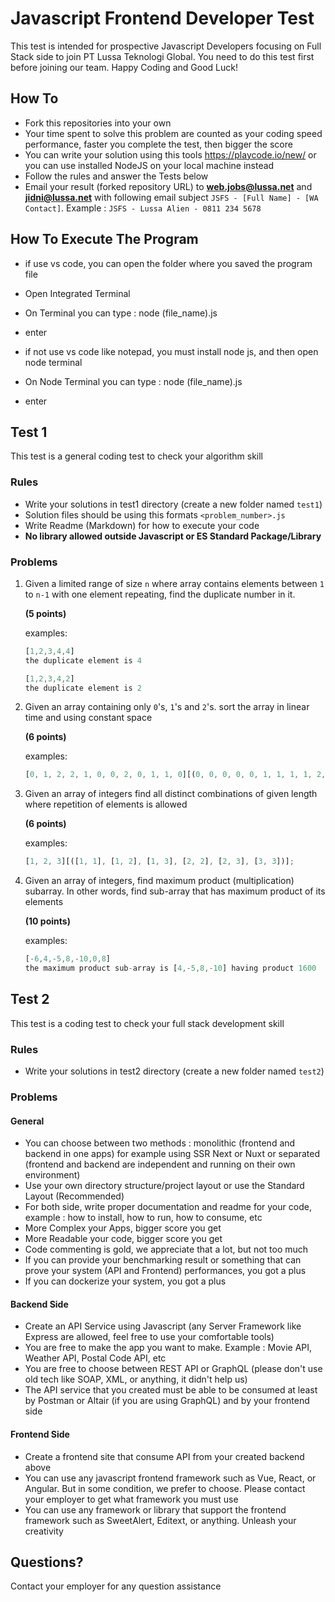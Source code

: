 # Javascript Frontend Developer Test

This test is intended for prospective Javascript Developers focusing on Full Stack side to join PT Lussa Teknologi Global. You need to do this test first before joining our team. Happy Coding and Good Luck!

## How To

- Fork this repositories into your own
- Your time spent to solve this problem are counted as your coding speed performance, faster you complete the test, then bigger the score
- You can write your solution using this tools https://playcode.io/new/ or you can use installed NodeJS on your local machine instead
- Follow the rules and answer the Tests below
- Email your result (forked repository URL) to **[web.jobs@lussa.net](mailto:web.jobs@lussa.net)** and **[jidni@lussa.net](mailto:jidni@lussa.net)** with following email subject `JSFS - [Full Name] - [WA Contact]`. Example : `JSFS - Lussa Alien - 0811 234 5678`

## How To Execute The Program

- if use vs code, you can open the folder where you saved the program file
- Open Integrated Terminal
- On Terminal you can type : node (file_name).js
- enter

- if not use vs code like notepad, you must install node js, and then open node terminal
- On Node Terminal you can type : node (file_name).js
- enter

## Test 1

This test is a general coding test to check your algorithm skill

### Rules

- Write your solutions in test1 directory (create a new folder named `test1`)
- Solution files should be using this formats `<problem_number>.js`
- Write Readme (Markdown) for how to execute your code
- **No library allowed outside Javascript or ES Standard Package/Library**

### Problems

1. Given a limited range of size `n` where array contains elements between `1` to `n-1` with one element repeating, find the duplicate number in it.

   **(5 points)**

   examples:

   ```javascript
   [1,2,3,4,4]
   the duplicate element is 4
   ```

   ```javascript
   [1,2,3,4,2]
   the duplicate element is 2
   ```

1. Given an array containing only `0`'s, `1`'s and `2`'s. sort the array in linear time and using constant space

   **(6 points)**

   examples:

   ```javascript
   [0, 1, 2, 2, 1, 0, 0, 2, 0, 1, 1, 0][(0, 0, 0, 0, 0, 1, 1, 1, 1, 2, 2, 2)];
   ```

1. Given an array of integers find all distinct combinations of given length where repetition of elements is allowed

   **(6 points)**

   examples:

   ```javascript
   [1, 2, 3][([1, 1], [1, 2], [1, 3], [2, 2], [2, 3], [3, 3])];
   ```

1. Given an array of integers, find maximum product (multiplication) subarray. In other words, find sub-array that has maximum product of its elements

   **(10 points)**

   examples:

   ```javascript
   [-6,4,-5,8,-10,0,8]
   the maximum product sub-array is [4,-5,8,-10] having product 1600
   ```

## Test 2

This test is a coding test to check your full stack development skill

### Rules

- Write your solutions in test2 directory (create a new folder named `test2`)

### Problems

#### General

- You can choose between two methods : monolithic (frontend and backend in one apps) for example using SSR Next or Nuxt or separated (frontend and backend are independent and running on their own environment)
- Use your own directory structure/project layout or use the Standard Layout (Recommended)
- For both side, write proper documentation and readme for your code, example : how to install, how to run, how to consume, etc
- More Complex your Apps, bigger score you get
- More Readable your code, bigger score you get
- Code commenting is gold, we appreciate that a lot, but not too much
- If you can provide your benchmarking result or something that can prove your system (API and Frontend) performances, you got a plus
- If you can dockerize your system, you got a plus

#### Backend Side

- Create an API Service using Javascript (any Server Framework like Express are allowed, feel free to use your comfortable tools)
- You are free to make the app you want to make. Example : Movie API, Weather API, Postal Code API, etc
- You are free to choose between REST API or GraphQL (please don't use old tech like SOAP, XML, or anything, it didn't help us)
- The API service that you created must be able to be consumed at least by Postman or Altair (if you are using GraphQL) and by your frontend side

#### Frontend Side

- Create a frontend site that consume API from your created backend above
- You can use any javascript frontend framework such as Vue, React, or Angular. But in some condition, we prefer to choose. Please contact your employer to get what framework you must use
- You can use any framework or library that support the frontend framework such as SweetAlert, Editext, or anything. Unleash your creativity

## Questions?

Contact your employer for any question assistance
